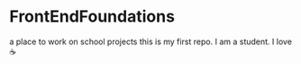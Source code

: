 # FrontEndFoundations
a place to work on school projects
this is my first repo. I am a student.
I love :coffee: 
